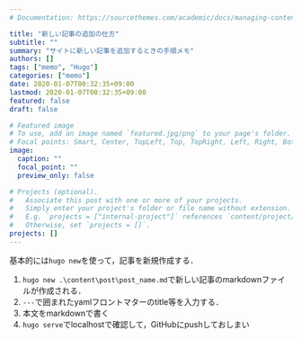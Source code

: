 ```yaml
---
# Documentation: https://sourcethemes.com/academic/docs/managing-content/

title: "新しい記事の追加の仕方"
subtitle: ""
summary: "サイトに新しい記事を追加するときの手順メモ"
authors: []
tags: ["memo", "Hugo"]
categories: ["memo"]
date: 2020-01-07T00:32:35+09:00
lastmod: 2020-01-07T00:32:35+09:00
featured: false
draft: false

# Featured image
# To use, add an image named `featured.jpg/png` to your page's folder.
# Focal points: Smart, Center, TopLeft, Top, TopRight, Left, Right, BottomLeft, Bottom, BottomRight.
image:
  caption: ""
  focal_point: ""
  preview_only: false

# Projects (optional).
#   Associate this post with one or more of your projects.
#   Simply enter your project's folder or file name without extension.
#   E.g. `projects = ["internal-project"]` references `content/project/deep-learning/index.md`.
#   Otherwise, set `projects = []`.
projects: []
---
```


基本的には`hugo new`を使って，記事を新規作成する．

1. `hugo new .\content\post\post_name.md`で新しい記事のmarkdownファイルが作成される．
1. `---`で囲まれたyamlフロントマターのtitle等を入力する．
1. 本文をmarkdownで書く
1. `hugo serve`でlocalhostで確認して，GitHubにpushしておしまい
